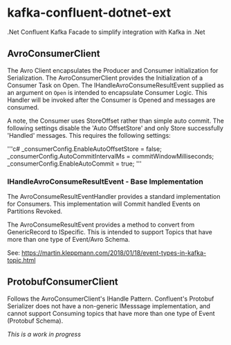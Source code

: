 # kafka-confluent-dotnet-ext
.Net Confluent Kafka Facade to simplify integration with Kafka in .Net 

## AvroConsumerClient
The Avro Client encapsulates the Producer and Consumer initialization for Serialization.  The AvroConsumerClient provides the Initialization of a Consumer Task on Open.  The IHandleAvroConsumeResultEvent supplied as an argument on `Open` is intended to encapsulate Consumer Logic.  This Handler will be invoked after the Consumer is Opened and messages are consumed.

A note, the Consumer uses StoreOffset rather than simple auto commit.  The following settings disable the 'Auto OffsetStore' and only Store successfully 'Handled' messages.  This requires the following settings:

'''c#
    _consumerConfig.EnableAutoOffsetStore = false;
    _consumerConfig.AutoCommitIntervalMs = commitWindowMilliseconds;
    _consumerConfig.EnableAutoCommit = true;
'''

### IHandleAvroConsumeResultEvent - Base Implementation
The AvroConsumeResultEventHandler provides a standard implementation for Consumers.  This implementation will Commit handled Events on Partitions Revoked.

The AvroConsumeResultEvent provides a method to convert from GenericRecord to ISpecific.  This is intended to support Topics that have more than one type of Event/Avro Schema.

See: https://martin.kleppmann.com/2018/01/18/event-types-in-kafka-topic.html

## ProtobufConsumerClient

Follows the AvroConsumerClient's IHandle Pattern.  Confluent's Protobuf Serializer does not have a non-generic IMesssage implementation, and cannot support Consuming topics that have more than one type of Event (Protobuf Schema).

*This is a work in progress*
